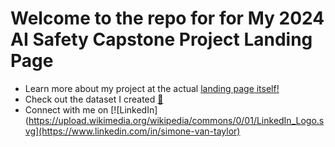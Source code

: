 # Welcome to the repo for for My 2024 AI Safety Capstone Project Landing Page 

- Learn more about my project at the actual [landing page itself!](https://svannie678.github.io/svannie678-democratizing_ai_inclusivity_red_team/)
- Check out the dataset I created [🤗 ](https://huggingface.co/datasets/svannie678/democratizing_ai_inclusivity_red_team_prompts)
- Connect with me on [![LinkedIn](https://upload.wikimedia.org/wikipedia/commons/0/01/LinkedIn_Logo.svg](https://www.linkedin.com/in/simone-van-taylor)


